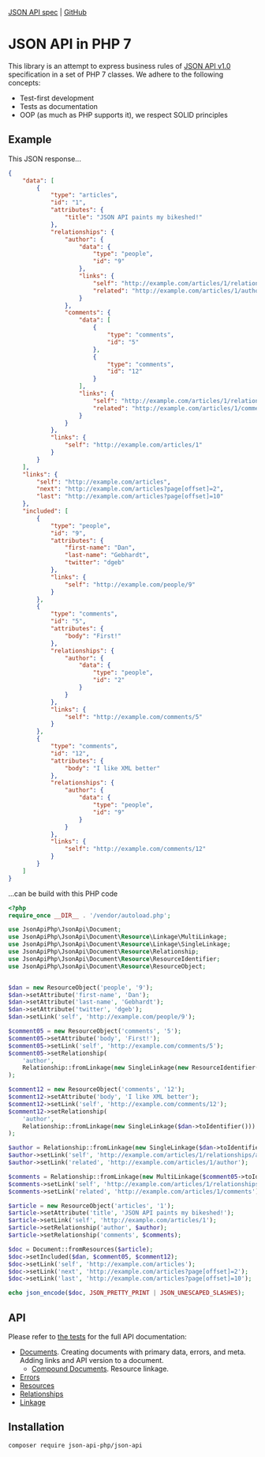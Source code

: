 [JSON API spec](http://jsonapi.org/format/) | [GitHub](https://github.com/json-api-php/json-api) 

# JSON API in PHP 7

This library is an attempt to express business rules of [JSON API v1.0](http://jsonapi.org/format/) 
specification in a set of PHP 7 classes. We adhere to the following concepts:
- Test-first development
- Tests as documentation
- OOP (as much as PHP supports it), we respect SOLID principles

## Example

This JSON response...
```json
{
    "data": [
        {
            "type": "articles",
            "id": "1",
            "attributes": {
                "title": "JSON API paints my bikeshed!"
            },
            "relationships": {
                "author": {
                    "data": {
                        "type": "people",
                        "id": "9"
                    },
                    "links": {
                        "self": "http://example.com/articles/1/relationships/author",
                        "related": "http://example.com/articles/1/author"
                    }
                },
                "comments": {
                    "data": [
                        {
                            "type": "comments",
                            "id": "5"
                        },
                        {
                            "type": "comments",
                            "id": "12"
                        }
                    ],
                    "links": {
                        "self": "http://example.com/articles/1/relationships/comments",
                        "related": "http://example.com/articles/1/comments"
                    }
                }
            },
            "links": {
                "self": "http://example.com/articles/1"
            }
        }
    ],
    "links": {
        "self": "http://example.com/articles",
        "next": "http://example.com/articles?page[offset]=2",
        "last": "http://example.com/articles?page[offset]=10"
    },
    "included": [
        {
            "type": "people",
            "id": "9",
            "attributes": {
                "first-name": "Dan",
                "last-name": "Gebhardt",
                "twitter": "dgeb"
            },
            "links": {
                "self": "http://example.com/people/9"
            }
        },
        {
            "type": "comments",
            "id": "5",
            "attributes": {
                "body": "First!"
            },
            "relationships": {
                "author": {
                    "data": {
                        "type": "people",
                        "id": "2"
                    }
                }
            },
            "links": {
                "self": "http://example.com/comments/5"
            }
        },
        {
            "type": "comments",
            "id": "12",
            "attributes": {
                "body": "I like XML better"
            },
            "relationships": {
                "author": {
                    "data": {
                        "type": "people",
                        "id": "9"
                    }
                }
            },
            "links": {
                "self": "http://example.com/comments/12"
            }
        }
    ]
}
```
...can be build with this PHP code
```php
<?php
require_once __DIR__ . '/vendor/autoload.php';

use JsonApiPhp\JsonApi\Document;
use JsonApiPhp\JsonApi\Document\Resource\Linkage\MultiLinkage;
use JsonApiPhp\JsonApi\Document\Resource\Linkage\SingleLinkage;
use JsonApiPhp\JsonApi\Document\Resource\Relationship;
use JsonApiPhp\JsonApi\Document\Resource\ResourceIdentifier;
use JsonApiPhp\JsonApi\Document\Resource\ResourceObject;


$dan = new ResourceObject('people', '9');
$dan->setAttribute('first-name', 'Dan');
$dan->setAttribute('last-name', 'Gebhardt');
$dan->setAttribute('twitter', 'dgeb');
$dan->setLink('self', 'http://example.com/people/9');

$comment05 = new ResourceObject('comments', '5');
$comment05->setAttribute('body', 'First!');
$comment05->setLink('self', 'http://example.com/comments/5');
$comment05->setRelationship(
    'author',
    Relationship::fromLinkage(new SingleLinkage(new ResourceIdentifier('people', '2')))
);

$comment12 = new ResourceObject('comments', '12');
$comment12->setAttribute('body', 'I like XML better');
$comment12->setLink('self', 'http://example.com/comments/12');
$comment12->setRelationship(
    'author',
    Relationship::fromLinkage(new SingleLinkage($dan->toIdentifier()))
);

$author = Relationship::fromLinkage(new SingleLinkage($dan->toIdentifier()));
$author->setLink('self', 'http://example.com/articles/1/relationships/author');
$author->setLink('related', 'http://example.com/articles/1/author');

$comments = Relationship::fromLinkage(new MultiLinkage($comment05->toIdentifier(), $comment12->toIdentifier()));
$comments->setLink('self', 'http://example.com/articles/1/relationships/comments');
$comments->setLink('related', 'http://example.com/articles/1/comments');

$article = new ResourceObject('articles', '1');
$article->setAttribute('title', 'JSON API paints my bikeshed!');
$article->setLink('self', 'http://example.com/articles/1');
$article->setRelationship('author', $author);
$article->setRelationship('comments', $comments);

$doc = Document::fromResources($article);
$doc->setIncluded($dan, $comment05, $comment12);
$doc->setLink('self', 'http://example.com/articles');
$doc->setLink('next', 'http://example.com/articles?page[offset]=2');
$doc->setLink('last', 'http://example.com/articles?page[offset]=10');

echo json_encode($doc, JSON_PRETTY_PRINT | JSON_UNESCAPED_SLASHES);
```

## API

Please refer to [the tests](https://github.com/json-api-php/json-api/tree/master/test) for the full API documentation:
* [Documents](https://github.com/json-api-php/json-api/tree/master/test/Document/DocumentTest.php). Creating documents with primary data, errors, and meta. 
Adding links and API version to a document.
    * [Compound Documents](https://github.com/json-api-php/json-api/tree/master/test/Document/CompoundDocumentTest.php). Resource linkage.
* [Errors](https://github.com/json-api-php/json-api/tree/master/test/Document/ErrorTest.php)
* [Resources](https://github.com/json-api-php/json-api/tree/master/test/Document/Resource/ResourceTest.php)
* [Relationships](https://github.com/json-api-php/json-api/tree/master/test/Document/Resource/Relationship/RelationshipTest.php)
* [Linkage](https://github.com/json-api-php/json-api/tree/master/test/Document/Resource/Relationship/LinkageTest.php)

## Installation

`composer require json-api-php/json-api`

